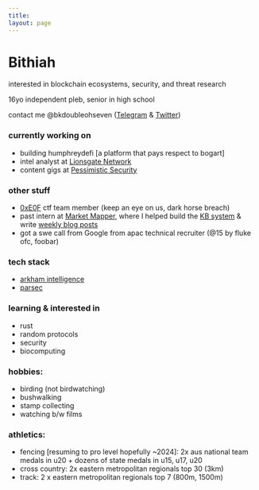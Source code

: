 ```yaml
---
title:
layout: page
---
```


<h1>Bithiah</h1>

interested in blockchain ecosystems, security, and threat research

16yo independent pleb, senior in high school

contact me @bkdoubleohseven ([Telegram](https://t.me/bkdoubleohseven) & [Twitter](https://twitter.com/bkdoubleohseven))

<h3>currently working on</h3>

- building humphreydefi [a platform that pays respect to bogart]
- intel analyst at [Lionsgate Network](https://www.linkedin.com/company/lionsgate-network/)
- content gigs at [Pessimistic Security](https://pessimistic.io/)

<h3>other stuff</h3>

- [0xE0F](https://ctftime.org/team/271774) ctf team member (keep an eye on us, dark horse breach)
- past intern at [Market Mapper](https://marketmapper.io/), where I helped build the [KB system](https://marketmapper.io/documentation) & write [weekly blog posts](https://marketmapper.io/blog)
- got a swe call from Google from apac technical recruiter (@15 by fluke ofc, foobar)

<h3>tech stack</h3>

- [arkham intelligence](https://www.arkhamintelligence.com/)
- [parsec](https://parsec.fi/)

<h3>learning & interested in</h3>

- rust
- random protocols
- security
- biocomputing


<h3>hobbies:</h3>

- birding (not birdwatching)
- bushwalking
- stamp collecting
- watching b/w films

<h3>athletics:</h3>

- fencing [resuming to pro level hopefully ~2024]: 2x aus national team medals in u20 + dozens of state medals in u15, u17, u20
- cross country: 2x eastern metropolitan regionals top 30 (3km)
- track: 2 x eastern metropolitan regionals top 7 (800m, 1500m)

